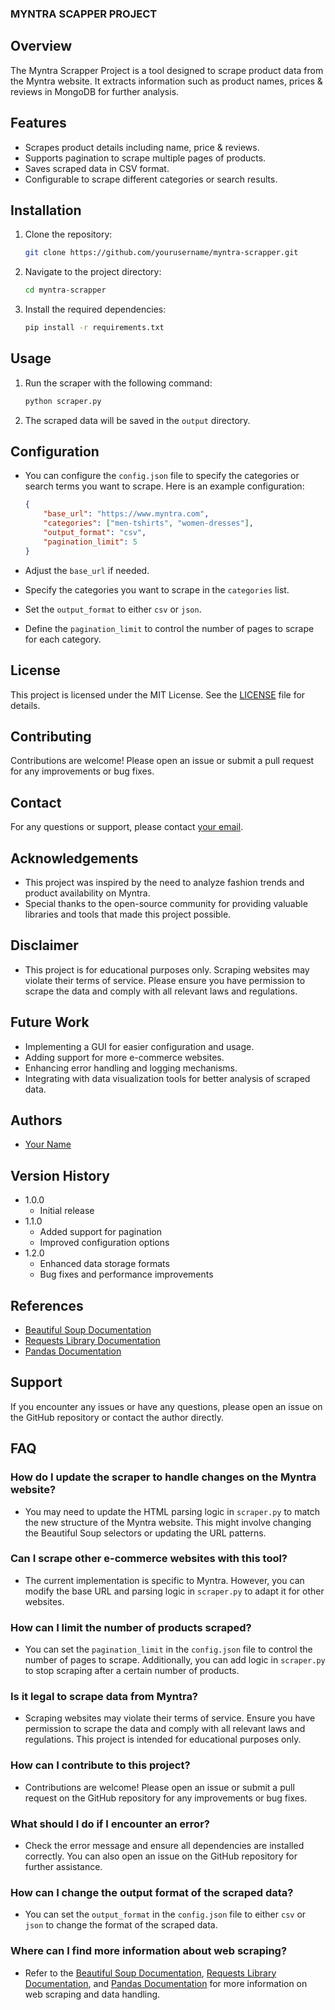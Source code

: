 ### MYNTRA SCAPPER PROJECT
## Overview
The Myntra Scrapper Project is a tool designed to scrape product data from the Myntra website. It extracts information such as product names, prices & reviews in MongoDB for further analysis.

## Features
- Scrapes product details including name, price & reviews.
- Supports pagination to scrape multiple pages of products.
- Saves scraped data in CSV format.
- Configurable to scrape different categories or search results.

## Installation
1. Clone the repository:
    ```bash
    git clone https://github.com/yourusername/myntra-scrapper.git
    ```
2. Navigate to the project directory:
    ```bash
    cd myntra-scrapper
    ```
3. Install the required dependencies:
    ```bash
    pip install -r requirements.txt
    ```

## Usage
1. Run the scraper with the following command:
    ```bash
    python scraper.py
    ```
2. The scraped data will be saved in the `output` directory.

## Configuration
- You can configure the
 `config.json` file to specify the categories or search terms you want to scrape. Here is an example configuration:

    ```json
    {
        "base_url": "https://www.myntra.com",
        "categories": ["men-tshirts", "women-dresses"],
        "output_format": "csv",
        "pagination_limit": 5
    }
    ```

- Adjust the `base_url` if needed.
- Specify the categories you want to scrape in the `categories` list.
- Set the `output_format` to either `csv` or `json`.
- Define the `pagination_limit` to control the number of pages to scrape for each category.

## License
This project is licensed under the MIT License. See the [LICENSE](LICENSE) file for details.

## Contributing
Contributions are welcome! Please open an issue or submit a pull request for any improvements or bug fixes.

## Contact
For any questions or support, please contact [your email](mailto:your.email@example.com).

## Acknowledgements
- This project was inspired by the need to analyze fashion trends and product availability on Myntra.
- Special thanks to the open-source community for providing valuable libraries and tools that made this project possible.

## Disclaimer
- This project is for educational purposes only. Scraping websites may violate their terms of service. Please ensure you have permission to scrape the data and comply with all relevant laws and regulations.

## Future Work
- Implementing a GUI for easier configuration and usage.
- Adding support for more e-commerce websites.
- Enhancing error handling and logging mechanisms.
- Integrating with data visualization tools for better analysis of scraped data.

## Authors
- [Your Name](https://github.com/yourusername)

## Version History
- 1.0.0
    - Initial release
- 1.1.0
    - Added support for pagination
    - Improved configuration options
- 1.2.0
    - Enhanced data storage formats
    - Bug fixes and performance improvements

## References
- [Beautiful Soup Documentation](https://www.crummy.com/software/BeautifulSoup/bs4/doc/)
- [Requests Library Documentation](https://docs.python-requests.org/en/master/)
- [Pandas Documentation](https://pandas.pydata.org/pandas-docs/stable/)

## Support
If you encounter any issues or have any questions, please open an issue on the GitHub repository or contact the author directly.
## FAQ
### How do I update the scraper to handle changes on the Myntra website?
- You may need to update the HTML parsing logic in `scraper.py` to match the new structure of the Myntra website. This might involve changing the Beautiful Soup selectors or updating the URL patterns.

### Can I scrape other e-commerce websites with this tool?
- The current implementation is specific to Myntra. However, you can modify the base URL and parsing logic in `scraper.py` to adapt it for other websites.

### How can I limit the number of products scraped?
- You can set the `pagination_limit` in the `config.json` file to control the number of pages to scrape. Additionally, you can add logic in `scraper.py` to stop scraping after a certain number of products.

### Is it legal to scrape data from Myntra?
- Scraping websites may violate their terms of service. Ensure you have permission to scrape the data and comply with all relevant laws and regulations. This project is intended for educational purposes only.

### How can I contribute to this project?
- Contributions are welcome! Please open an issue or submit a pull request on the GitHub repository for any improvements or bug fixes.

### What should I do if I encounter an error?
- Check the error message and ensure all dependencies are installed correctly. You can also open an issue on the GitHub repository for further assistance.

### How can I change the output format of the scraped data?
- You can set the `output_format` in the `config.json` file to either `csv` or `json` to change the format of the scraped data.

### Where can I find more information about web scraping?
- Refer to the [Beautiful Soup Documentation](https://www.crummy.com/software/BeautifulSoup/bs4/doc/), [Requests Library Documentation](https://docs.python-requests.org/en/master/), and [Pandas Documentation](https://pandas.pydata.org/pandas-docs/stable/) for more information on web scraping and data handling.
